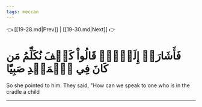 ```yaml
---
tags: meccan
---
```


👈 [[19-28.md|Prev]] | [[19-30.md|Next]] 👉

# فَأَشَارَتۡ إِلَيۡهِۖ قَالُواْ كَيۡفَ نُكَلِّمُ مَن كَانَ فِي ٱلۡمَهۡدِ صَبِيّٗا

So she pointed to him. They said, "How can we speak to one who is in the cradle a child

---

